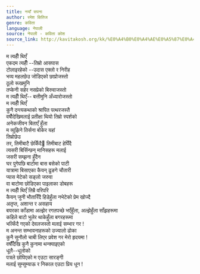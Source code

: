 ```yaml
---
title: नयाँ सपना
author: रमेश क्षितिज
genre: कविता
language: नेपाली
source: नेपाली - कविता कोश
source_link: http://kavitakosh.org/kk/%E0%A4%B0%E0%A4%AE%E0%A5%87%E0%A4%B6_%E0%A4%95%E0%A5%8D%E0%A4%B7%E0%A4%BF%E0%A4%A4%E0%A4%BF%E0%A4%9C
---
```


म त्यहीँ थिएँ  
एकदम त्यहीँ --तिम्रो आसपास  
टोलाइरहेको --उदास एक्लो र निरीह  
भव्य महलछेउ जोडिएको छाप्रोजस्तो  
ठूलो रूखमुनि  
तप्केनी सहेर नसप्रेको बिरुवाजस्तो  
म त्यहीँ थिएँ-- बत्तीमुनि अँध्यारोजस्तो  
म त्यहीँ थिएँ  
कुनै दन्त्यकथाको श्रापित पत्थरजस्तै  
वषौँदेखिमलाई प्रतीक्षा थियो तिम्रो स्पर्शको  
अनेकजीवन बिताएँ हुँला  
म व्युझिने तिर्सना बोकेर यहां  
तिम्रोछेउ  
तर, तिमीबाटै छेकिँदै तिमीबाट हेपिँदै  
त्यसरी बिर्सिन्छन् मानिसहरू मलाई  
जसरी सम्झना हुँदैन  
घर पुगेपछि बाटोमा बास बसेको पाटी  
यात्रामा बिसाएका कैयन् ढुङगे चौतारी  
प्यास मेटेको सङ्लो जरुवा  
वा बाटोमा छोडिएका पाइलाका डोबहरू  
म त्यहीँ थिएँ तिम्रै वरिपरि  
कैयन् जुनी भौतारिँदै हिडेहुँला नभेटेको प्रेम खोज्दै  
अतृप्त, अशान्त र असहाय  
बयरका काँडामा अल्झेर रगतपच्छे भएँहुँला, अल्झेहुँला साँझहरूमा  
कहिले बाटो भुलेर थाकेहुँला बगरहरूमा  
भत्किँदै गएको देवलजस्तो मलाई सम्भार गर !  
म अनन्त सम्भावनाहरूको उज्यालो ढोका  
कुनै सुनौलो चाबी लिएर प्रवेश गर मेरो हृदयमा !  
वर्षौँदेखि कुनै कुनामा थन्क्याइएको  
धूलै--धूलोको  
पत्रले छोपिएको म एउटा सारङ्गी  
मलाई सुम्सुम्याऊ र निकाल एउटा प्रिय धून !
